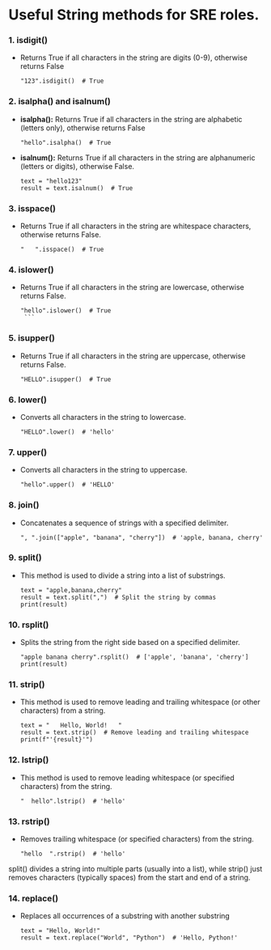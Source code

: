 # Useful String methods for SRE roles.

### 1. isdigit()
- Returns True if all characters in the string are digits (0-9), otherwise returns False
    ```
    "123".isdigit()  # True
    ```

### 2. isalpha() and isalnum()
- **isalpha():** Returns True if all characters in the string are alphabetic (letters only), otherwise returns False
    ```
    "hello".isalpha()  # True
    ```
- **isalnum():** Returns True if all characters in the string are alphanumeric (letters or digits), otherwise False.
    ```
    text = "hello123"
    result = text.isalnum()  # True
    ```

### 3. isspace()
- Returns True if all characters in the string are whitespace characters, otherwise returns False.
    ```
    "   ".isspace()  # True
    ```

### 4. islower()
- Returns True if all characters in the string are lowercase, otherwise returns False.
     ```
     "hello".islower()  # True
      ```

### 5. isupper()
- Returns True if all characters in the string are uppercase, otherwise returns False.
    ```
    "HELLO".isupper()  # True
     ```

### 6. lower()
- Converts all characters in the string to lowercase.
    ```
    "HELLO".lower()  # 'hello'
    ```

### 7. upper()
- Converts all characters in the string to uppercase.
    ```
    "hello".upper()  # 'HELLO'
    ```

### 8. join()
- Concatenates a sequence of strings with a specified delimiter.
    ```
    ", ".join(["apple", "banana", "cherry"])  # 'apple, banana, cherry'
    ```

### 9. split()
-   This method is used to divide a string into a list of substrings.

    ```
    text = "apple,banana,cherry"
    result = text.split(",")  # Split the string by commas
    print(result)
    ```

### 10. rsplit()
-   Splits the string from the right side based on a specified delimiter.

    ```
    "apple banana cherry".rsplit()  # ['apple', 'banana', 'cherry']
    print(result)
    ```

### 11. strip()
-   This method is used to remove leading and trailing whitespace (or other characters) from a string.
    ```
    text = "   Hello, World!   "
    result = text.strip()  # Remove leading and trailing whitespace
    print(f"'{result}'")
    ```

### 12. lstrip()
-   This method is used to remove leading whitespace (or specified characters) from the string.
    ```
    "  hello".lstrip()  # 'hello'
    ```

### 13. rstrip()
-   Removes trailing whitespace (or specified characters) from the string.
    ```
    "hello  ".rstrip()  # 'hello'
    ```
split() divides a string into multiple parts (usually into a list), while strip() just removes characters (typically spaces) from the start and end of a string.

### 14. replace()
-   Replaces all occurrences of a substring with another substring
    ```
    text = "Hello, World!"
    result = text.replace("World", "Python")  # 'Hello, Python!'
    ```
